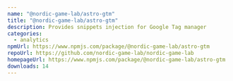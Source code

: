 ```yaml
---
name: "@nordic-game-lab/astro-gtm"
title: "@nordic-game-lab/astro-gtm"
description: Provides snippets injection for Google Tag manager
categories:
  - analytics
npmUrl: https://www.npmjs.com/package/@nordic-game-lab/astro-gtm
repoUrl: https://github.com/nordic-game-lab/nordic-game-lab
homepageUrl: https://www.npmjs.com/package/@nordic-game-lab/astro-gtm
downloads: 14
---
```

